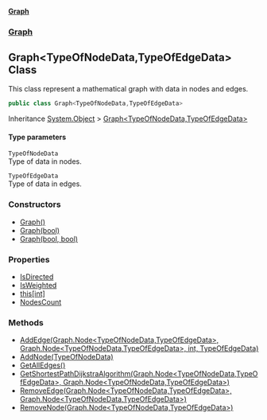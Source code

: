 #### [Graph](./index.md 'index')
### [Graph](./Graph.md 'Graph')
## Graph&lt;TypeOfNodeData,TypeOfEdgeData&gt; Class
This class represent a mathematical graph with data in nodes and edges.  
```csharp
public class Graph<TypeOfNodeData,TypeOfEdgeData>
```
Inheritance [System.Object](https://docs.microsoft.com/en-us/dotnet/api/System.Object 'System.Object') &gt; [Graph&lt;TypeOfNodeData,TypeOfEdgeData&gt;](./Graph-Graph-TypeOfNodeData_TypeOfEdgeData-.md 'Graph.Graph&lt;TypeOfNodeData,TypeOfEdgeData&gt;')  
#### Type parameters
<a name='Graph-Graph-TypeOfNodeData_TypeOfEdgeData--TypeOfNodeData'></a>
`TypeOfNodeData`  
Type of data in nodes.  
  
<a name='Graph-Graph-TypeOfNodeData_TypeOfEdgeData--TypeOfEdgeData'></a>
`TypeOfEdgeData`  
Type of data in edges.  
  
### Constructors
- [Graph()](./Graph-Graph-TypeOfNodeData_TypeOfEdgeData--Graph().md 'Graph.Graph&lt;TypeOfNodeData,TypeOfEdgeData&gt;.Graph()')
- [Graph(bool)](./Graph-Graph-TypeOfNodeData_TypeOfEdgeData--Graph(bool).md 'Graph.Graph&lt;TypeOfNodeData,TypeOfEdgeData&gt;.Graph(bool)')
- [Graph(bool, bool)](./Graph-Graph-TypeOfNodeData_TypeOfEdgeData--Graph(bool_bool).md 'Graph.Graph&lt;TypeOfNodeData,TypeOfEdgeData&gt;.Graph(bool, bool)')
### Properties
- [IsDirected](./Graph-Graph-TypeOfNodeData_TypeOfEdgeData--IsDirected.md 'Graph.Graph&lt;TypeOfNodeData,TypeOfEdgeData&gt;.IsDirected')
- [IsWeighted](./Graph-Graph-TypeOfNodeData_TypeOfEdgeData--IsWeighted.md 'Graph.Graph&lt;TypeOfNodeData,TypeOfEdgeData&gt;.IsWeighted')
- [this[int]](./Graph-Graph-TypeOfNodeData_TypeOfEdgeData--this-int-.md 'Graph.Graph&lt;TypeOfNodeData,TypeOfEdgeData&gt;.this[int]')
- [NodesCount](./Graph-Graph-TypeOfNodeData_TypeOfEdgeData--NodesCount.md 'Graph.Graph&lt;TypeOfNodeData,TypeOfEdgeData&gt;.NodesCount')
### Methods
- [AddEdge(Graph.Node&lt;TypeOfNodeData,TypeOfEdgeData&gt;, Graph.Node&lt;TypeOfNodeData,TypeOfEdgeData&gt;, int, TypeOfEdgeData)](./Graph-Graph-TypeOfNodeData_TypeOfEdgeData--AddEdge(Graph-Node-TypeOfNodeData_TypeOfEdgeData-_Graph-Node-TypeOfNodeData_TypeOfEdgeData-_int_TypeOfEdgeData).md 'Graph.Graph&lt;TypeOfNodeData,TypeOfEdgeData&gt;.AddEdge(Graph.Node&lt;TypeOfNodeData,TypeOfEdgeData&gt;, Graph.Node&lt;TypeOfNodeData,TypeOfEdgeData&gt;, int, TypeOfEdgeData)')
- [AddNode(TypeOfNodeData)](./Graph-Graph-TypeOfNodeData_TypeOfEdgeData--AddNode(TypeOfNodeData).md 'Graph.Graph&lt;TypeOfNodeData,TypeOfEdgeData&gt;.AddNode(TypeOfNodeData)')
- [GetAllEdges()](./Graph-Graph-TypeOfNodeData_TypeOfEdgeData--GetAllEdges().md 'Graph.Graph&lt;TypeOfNodeData,TypeOfEdgeData&gt;.GetAllEdges()')
- [GetShortestPathDijkstraAlgorithm(Graph.Node&lt;TypeOfNodeData,TypeOfEdgeData&gt;, Graph.Node&lt;TypeOfNodeData,TypeOfEdgeData&gt;)](./Graph-Graph-TypeOfNodeData_TypeOfEdgeData--GetShortestPathDijkstraAlgorithm(Graph-Node-TypeOfNodeData_TypeOfEdgeData-_Graph-Node-TypeOfNodeData_TypeOfEdgeData-).md 'Graph.Graph&lt;TypeOfNodeData,TypeOfEdgeData&gt;.GetShortestPathDijkstraAlgorithm(Graph.Node&lt;TypeOfNodeData,TypeOfEdgeData&gt;, Graph.Node&lt;TypeOfNodeData,TypeOfEdgeData&gt;)')
- [RemoveEdge(Graph.Node&lt;TypeOfNodeData,TypeOfEdgeData&gt;, Graph.Node&lt;TypeOfNodeData,TypeOfEdgeData&gt;)](./Graph-Graph-TypeOfNodeData_TypeOfEdgeData--RemoveEdge(Graph-Node-TypeOfNodeData_TypeOfEdgeData-_Graph-Node-TypeOfNodeData_TypeOfEdgeData-).md 'Graph.Graph&lt;TypeOfNodeData,TypeOfEdgeData&gt;.RemoveEdge(Graph.Node&lt;TypeOfNodeData,TypeOfEdgeData&gt;, Graph.Node&lt;TypeOfNodeData,TypeOfEdgeData&gt;)')
- [RemoveNode(Graph.Node&lt;TypeOfNodeData,TypeOfEdgeData&gt;)](./Graph-Graph-TypeOfNodeData_TypeOfEdgeData--RemoveNode(Graph-Node-TypeOfNodeData_TypeOfEdgeData-).md 'Graph.Graph&lt;TypeOfNodeData,TypeOfEdgeData&gt;.RemoveNode(Graph.Node&lt;TypeOfNodeData,TypeOfEdgeData&gt;)')
